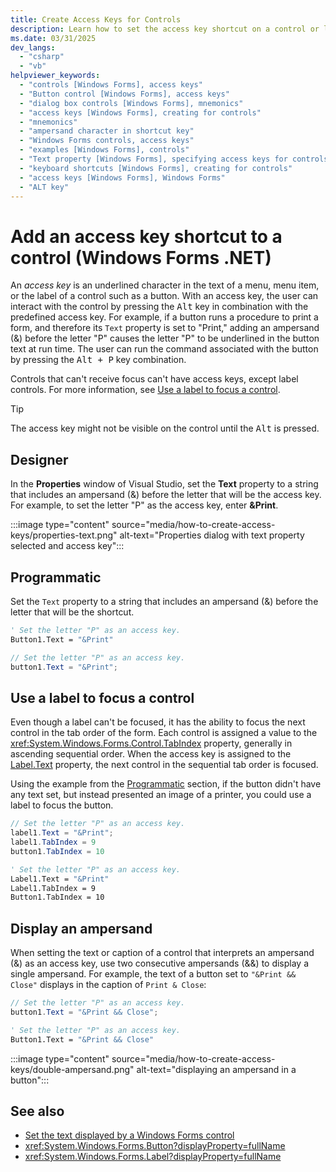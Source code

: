 ```yaml
---
title: Create Access Keys for Controls
description: Learn how to set the access key shortcut on a control or label in Windows Forms for .NET.
ms.date: 03/31/2025
dev_langs:
  - "csharp"
  - "vb"
helpviewer_keywords:
  - "controls [Windows Forms], access keys"
  - "Button control [Windows Forms], access keys"
  - "dialog box controls [Windows Forms], mnemonics"
  - "access keys [Windows Forms], creating for controls"
  - "mnemonics"
  - "ampersand character in shortcut key"
  - "Windows Forms controls, access keys"
  - "examples [Windows Forms], controls"
  - "Text property [Windows Forms], specifying access keys for controls"
  - "keyboard shortcuts [Windows Forms], creating for controls"
  - "access keys [Windows Forms], Windows Forms"
  - "ALT key"
---
```


# Add an access key shortcut to a control (Windows Forms .NET)

An *access key* is an underlined character in the text of a menu, menu item, or the label of a control such as a button. With an access key, the user can interact with the control by pressing the <kbd>Alt</kbd> key in combination with the predefined access key. For example, if a button runs a procedure to print a form, and therefore its `Text` property is set to "Print," adding an ampersand (&) before the letter "P" causes the letter "P" to be underlined in the button text at run time. The user can run the command associated with the button by pressing the <kbd>Alt + P</kbd> key combination.

Controls that can't receive focus can't have access keys, except label controls. For more information, see [Use a label to focus a control](#use-a-label-to-focus-a-control).

> [!TIP]
> The access key might not be visible on the control until the <kbd>Alt</kbd> is pressed.

## Designer

In the **Properties** window of Visual Studio, set the **Text** property to a string that includes an ampersand (&) before the letter that will be the access key. For example, to set the letter "P" as the access key, enter **&Print**.

:::image type="content" source="media/how-to-create-access-keys/properties-text.png" alt-text="Properties dialog with text property selected and access key":::

## Programmatic

Set the `Text` property to a string that includes an ampersand (&) before the letter that will be the shortcut.

```vb
' Set the letter "P" as an access key.
Button1.Text = "&Print"
```

```csharp
// Set the letter "P" as an access key.
button1.Text = "&Print";
```

## Use a label to focus a control

Even though a label can't be focused, it has the ability to focus the next control in the tab order of the form. Each control is assigned a value to the <xref:System.Windows.Forms.Control.TabIndex> property, generally in ascending sequential order. When the access key is assigned to the [Label.Text](xref:System.Windows.Forms.Label.Text) property, the next control in the sequential tab order is focused.

Using the example from the [Programmatic](#programmatic) section, if the button didn't have any text set, but instead presented an image of a printer, you could use a label to focus the button.

```csharp
// Set the letter "P" as an access key.
label1.Text = "&Print";
label1.TabIndex = 9
button1.TabIndex = 10
```

```vb
' Set the letter "P" as an access key.
Label1.Text = "&Print"
Label1.TabIndex = 9
Button1.TabIndex = 10
```

## Display an ampersand

When setting the text or caption of a control that interprets an ampersand (&) as an access key, use two consecutive ampersands (&&) to display a single ampersand. For example, the text of a button set to `"&Print && Close"` displays in the caption of `Print & Close`:

```csharp
// Set the letter "P" as an access key.
button1.Text = "&Print && Close";
```

```vb
' Set the letter "P" as an access key.
Button1.Text = "&Print && Close"
```

:::image type="content" source="media/how-to-create-access-keys/double-ampersand.png" alt-text="displaying an ampersand in a button":::

## See also

- [Set the text displayed by a Windows Forms control](how-to-set-the-display-text.md)
- <xref:System.Windows.Forms.Button?displayProperty=fullName>
- <xref:System.Windows.Forms.Label?displayProperty=fullName>
